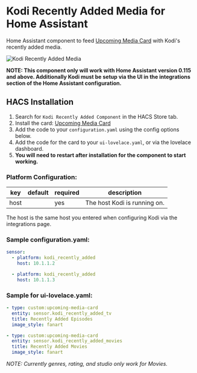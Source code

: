 # Kodi Recently Added Media for Home Assistant

Home Assistant component to feed [Upcoming Media Card](https://github.com/custom-cards/upcoming-media-card) with
Kodi's recently added media.

![Kodi Recently Added Media](https://raw.githubusercontent.com/boralyl/kodi-recently-added/master/assets/example.png)

**NOTE: This component only will work with Home Assistant version 0.115 and above. Additionally Kodi must be setup via the UI in the integrations section of the Home Assistant configuration.**

## HACS Installation

1. Search for `Kodi Recently Added Component` in the HACS Store tab.
2. Install the card: [Upcoming Media Card](https://github.com/custom-cards/upcoming-media-card)
3. Add the code to your `configuration.yaml` using the config options below.
4. Add the code for the card to your `ui-lovelace.yaml`, or via the lovelace dashboard.
5. **You will need to restart after installation for the component to start working.**

### Platform Configuration:

| key  | default | required | description                  |
| ---- | ------- | -------- | ---------------------------- |
| host |         | yes      | The host Kodi is running on. |

The host is the same host you entered when configuring Kodi via the integrations page.

### Sample configuration.yaml:

```yaml
sensor:
  - platform: kodi_recently_added
    host: 10.1.1.2

  - platform: kodi_recently_added
    host: 10.1.1.3
```

### Sample for ui-lovelace.yaml:

```yaml
- type: custom:upcoming-media-card
  entity: sensor.kodi_recently_added_tv
  title: Recently Added Episodes
  image_style: fanart

- type: custom:upcoming-media-card
  entity: sensor.kodi_recently_added_movies
  title: Recently Added Movies
  image_style: fanart
```

_NOTE: Currently genres, rating, and studio only work for Movies._
